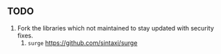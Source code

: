 ## TODO
1) Fork the libraries which not maintained to stay updated with security fixes.
	1) `surge` https://github.com/sintaxi/surge

